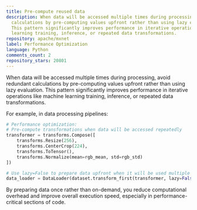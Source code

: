 ```yaml
---
title: Pre-compute reused data
description: When data will be accessed multiple times during processing, avoid redundant
  calculations by pre-computing values upfront rather than using lazy evaluation.
  This pattern significantly improves performance in iterative operations like machine
  learning training, inference, or repeated data transformations.
repository: apache/mxnet
label: Performance Optimization
language: Python
comments_count: 2
repository_stars: 20801
---
```


When data will be accessed multiple times during processing, avoid redundant calculations by pre-computing values upfront rather than using lazy evaluation. This pattern significantly improves performance in iterative operations like machine learning training, inference, or repeated data transformations.

For example, in data processing pipelines:

```python
# Performance optimization:
# Pre-compute transformations when data will be accessed repeatedly
transformer = transforms.Compose([
    transforms.Resize(256),
    transforms.CenterCrop(224),
    transforms.ToTensor(),
    transforms.Normalize(mean=rgb_mean, std=rgb_std)
])

# Use lazy=False to prepare data upfront when it will be used multiple times
data_loader = DataLoader(dataset.transform_first(transformer, lazy=False))
```

By preparing data once rather than on-demand, you reduce computational overhead and improve overall execution speed, especially in performance-critical sections of code.

